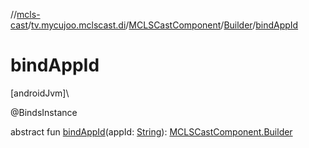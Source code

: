 //[mcls-cast](../../../../index.md)/[tv.mycujoo.mclscast.di](../../index.md)/[MCLSCastComponent](../index.md)/[Builder](index.md)/[bindAppId](bind-app-id.md)

# bindAppId

[androidJvm]\

@BindsInstance

abstract fun [bindAppId](bind-app-id.md)(appId: [String](https://kotlinlang.org/api/latest/jvm/stdlib/kotlin/-string/index.html)): [MCLSCastComponent.Builder](index.md)
